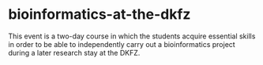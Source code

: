# bioinformatics-at-the-dkfz
This event is a two-day course in which the students acquire essential skills in order to be able to independently carry out a bioinformatics project during a later research stay at the DKFZ.
